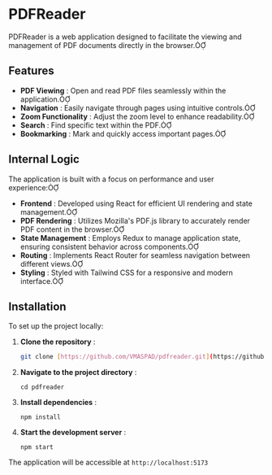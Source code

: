 # PDFReader

PDFReader is a web application designed to facilitate the viewing and management of PDF documents directly in the browser.

## Features

* **PDF Viewing** : Open and read PDF files seamlessly within the application.
* **Navigation** : Easily navigate through pages using intuitive controls.
* **Zoom Functionality** : Adjust the zoom level to enhance readability.
* **Search** : Find specific text within the PDF.
* **Bookmarking** : Mark and quickly access important pages.

## Internal Logic

The application is built with a focus on performance and user experience:

* **Frontend** : Developed using React for efficient UI rendering and state management.
* **PDF Rendering** : Utilizes Mozilla's PDF.js library to accurately render PDF content in the browser.
* **State Management** : Employs Redux to manage application state, ensuring consistent behavior across components.
* **Routing** : Implements React Router for seamless navigation between different views.
* **Styling** : Styled with Tailwind CSS for a responsive and modern interface.

## Installation

To set up the project locally:

1. **Clone the repository** :
   ```bash
   git clone [https://github.com/VMASPAD/pdfreader.git](https://github.com/VMASPAD/pdfreader.git)
    ```

1. **Navigate to the project directory** :

   `cd pdfreader`
 

1. **Install dependencies** :

   `npm install`
 
1. **Start the development server** :

   `npm start`
 

The application will be accessible at `http://localhost:5173`

